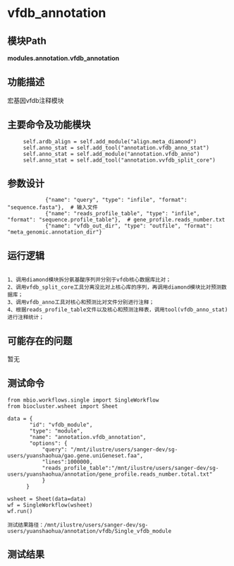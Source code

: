 vfdb_annotation
==========================

模块Path
-----------

**modules.annotation.vfdb_annotation**

功能描述
-----------------------------------

宏基因vfdb注释模块

主要命令及功能模块
-----------------------------------

```
     self.ardb_align = self.add_module("align.meta_diamond")
     self.anno_stat = self.add_tool("annotation.vfdb_anno_stat")
     self.anno_stat = self.add_module("annotation.vfdb_anno")
     self.anno_stat = self.add_tool("annotation.vvfdb_split_core")
```

参数设计
-----------------------------------

```
            {"name": "query", "type": "infile", "format": "sequence.fasta"},  # 输入文件
            {"name": "reads_profile_table", "type": "infile", "format": "sequence.profile_table"},  # gene_profile.reads_number.txt
            {"name": "vfdb_out_dir", "type": "outfile", "format": "meta_genomic.annotation_dir"}
```

运行逻辑
-----------------------------------
```

1、调用diamond模块拆分氨基酸序列并分别于vfdb核心数据库比对；
2、调用vfdb_split_core工具分离没比对上核心库的序列，再调用diamond模块比对预测数据库；
3、调用vfdb_anno工具对核心和预测比对文件分别进行注释；
4、根据reads_profile_table文件以及核心和预测注释表，调用tool(vfdb_anno_stat)进行注释统计；
```


可能存在的问题
-----------------------------------
暂无


测试命令
-----------------------------------
```
from mbio.workflows.single import SingleWorkflow
from biocluster.wsheet import Sheet

data = {
       "id": "vfdb_module",
       "type": "module",
       "name": "annotation.vfdb_annotation",
       "options": {
           "query": "/mnt/ilustre/users/sanger-dev/sg-users/yuanshaohua/gao.gene.uniGeneset.faa",
           "lines":1000000, 
           "reads_profile_table":"/mnt/ilustre/users/sanger-dev/sg-users/yuanshaohua/annotation/gene_profile.reads_number.total.txt"
           }
      }

wsheet = Sheet(data=data)
wf = SingleWorkflow(wsheet)
wf.run()

测试结果路径：/mnt/ilustre/users/sanger-dev/sg-users/yuanshaohua/annotation/vfdb/Single_vfdb_module
```


测试结果
-----------------------------------